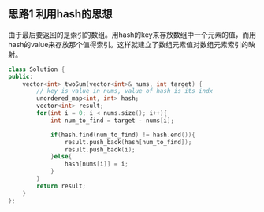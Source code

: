 ## 思路1 利用hash的思想

由于最后要返回的是索引的数组。用hash的key来存放数组中一个元素的值，而用hash的value来存放那个值得索引。这样就建立了数组元素值对数组元素索引的映射。

```cpp
class Solution {
public:
    vector<int> twoSum(vector<int>& nums, int target) {
        // key is value in nums, value of hash is its indx
        unordered_map<int, int> hash;
        vector<int> result;
        for(int i = 0; i < nums.size(); i++){
            int num_to_find = target - nums[i];

            if(hash.find(num_to_find) != hash.end()){
                result.push_back(hash[num_to_find]);
                result.push_back(i);
            }else{
                hash[nums[i]] = i;
            }
        }
        return result;
    }
};
```
